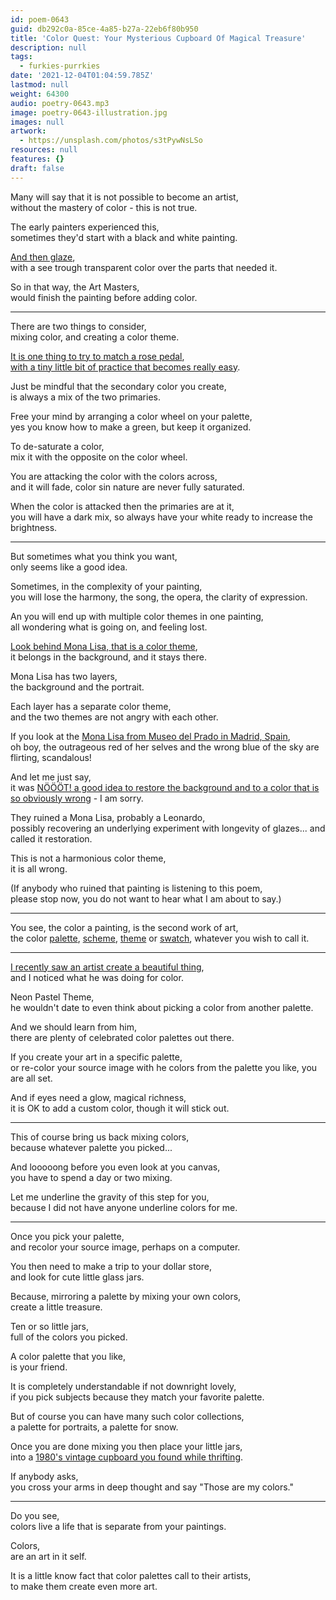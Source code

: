 ```yaml
---
id: poem-0643
guid: db292c0a-85ce-4a85-b27a-22eb6f80b950
title: 'Color Quest: Your Mysterious Cupboard Of Magical Treasure'
description: null
tags:
  - furkies-purrkies
date: '2021-12-04T01:04:59.785Z'
lastmod: null
weight: 64300
audio: poetry-0643.mp3
image: poetry-0643-illustration.jpg
images: null
artwork:
  - https://unsplash.com/photos/s3tPywNsLSo
resources: null
features: {}
draft: false
---
```


Many will say that it is not possible to become an artist,\
without the mastery of color - this is not true.

The early painters experienced this,\
sometimes they'd start with a black and white painting.

[And then glaze](https://www.youtube.com/watch?v=ipf3_sXts_o),\
with a see trough transparent color over the parts that needed it.

So in that way, the Art Masters,\
would finish the painting before adding color.

---

There are two things to consider,\
mixing color, and creating a color theme.

[It is one thing to try to match a rose pedal](https://www.youtube.com/watch?v=kutBRWFcTpE),\
[with a tiny little bit of practice that becomes really easy](https://www.youtube.com/watch?v=dhLq1M13TUE).

Just be mindful that the secondary color you create,\
is always a mix of the two primaries.

Free your mind by arranging a color wheel on your palette,\
yes you know how to make a green, but keep it organized.

To de-saturate a color,\
mix it with the opposite on the color wheel.

You are attacking the color with the colors across,\
and it will fade, color sin nature are never fully saturated.

When the color is attacked then the primaries are at it,\
you will have a dark mix, so always have your white ready to increase the brightness.

---

But sometimes what you think you want,\
only seems like a good idea.

Sometimes, in the complexity of your painting,\
you will lose the harmony, the song, the opera, the clarity of expression.

An you will end up with multiple color themes in one painting,\
all wondering what is going on, and feeling lost.

[Look behind Mona Lisa, that is a color theme](https://en.wikipedia.org/wiki/Mona_Lisa),\
it belongs in the background, and it stays there.

Mona Lisa has two layers,\
the background and the portrait.

Each layer has a separate color theme,\
and the two themes are not angry with each other.

If you look at the [Mona Lisa from Museo del Prado in Madrid, Spain](https://en.wikipedia.org/wiki/Mona_Lisa_\(Prado\)),\
oh boy, the outrageous red of her selves and the wrong blue of the sky are flirting, scandalous!

And let me just say,\
it was [NÖÖÖT! a good idea to restore the background and to a color that is so obviously wrong](https://www.youtube.com/watch?v=51UoNyqi9Ao) - I am sorry.

They ruined a Mona Lisa, probably a Leonardo,\
possibly recovering an underlying experiment with longevity of glazes... and called it restoration.

This is not a harmonious color theme,\
it is all wrong.

(If anybody who ruined that painting is listening to this poem,\
please stop now, you do not want to hear what I am about to say.)

---

You see, the color a painting, is the second work of art,\
the color [palette](https://coolors.co/palettes/trending), [scheme](https://colorhunt.co/palettes/cream), [theme](https://color.adobe.com/explore) or [swatch](https://colornames.org/fresh/), whatever you wish to call it.

---

[I recently saw an artist create a beautiful thing](https://www.youtube.com/watch?v=c57qq2nE3B0),\
and I noticed what he was doing for color.

Neon Pastel Theme,\
he wouldn't date to even think about picking a color from another palette.

And we should learn from him,\
there are plenty of celebrated color palettes out there.

If you create your art in a specific palette,\
or re-color your source image with he colors from the palette you like, you are all set.

And if eyes need a glow, magical richness,\
it is OK to add a custom color, though it will stick out.

---

This of course bring us back mixing colors,\
because whatever palette you picked...

And looooong before you even look at you canvas,\
you have to spend a day or two mixing.

Let me underline the gravity of this step for you,\
because I did not have anyone underline colors for me.

---

Once you pick your palette,\
and recolor your source image, perhaps on a computer.

You then need to make a trip to your dollar store,\
and look for cute little glass jars.

Because, mirroring a palette by mixing your own colors,\
create a little treasure.

Ten or so little jars,\
full of the colors you picked.

A color palette that you like,\
is your friend.

It is completely understandable if not downright lovely,\
if you pick subjects because they match your favorite palette.

But of course you can have many such color collections,\
a palette for portraits, a palette for snow.

Once you are done mixing you then place your little jars,\
into a [1980's vintage cupboard you found while thrifting](https://www.youtube.com/watch?v=QK8mJJJvaes).

If anybody asks,\
you cross your arms in deep thought and say "Those are my colors."

---

Do you see,\
colors live a life that is separate from your paintings.

Colors,\
are an art in it self.

It is a little know fact that color palettes call to their artists,\
to make them create even more art.
